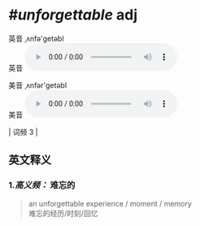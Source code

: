 # ***\#unforgettable*** adj
英音 ˌʌnfə'ɡetəbl  
英音
<audio src="./media/unforgettable-B.aac" controls="controls"></audio>

美音 ˌʌnfər'ɡetəbl  
美音
<audio src="./media/unforgettable.aac" controls="controls"></audio>



| 词频 3 |  

英文释义
---
### 1.*高义频：* **难忘的**  

 > an unforgettable experience / moment / memory  
 > 难忘的经历/时刻/回忆    


